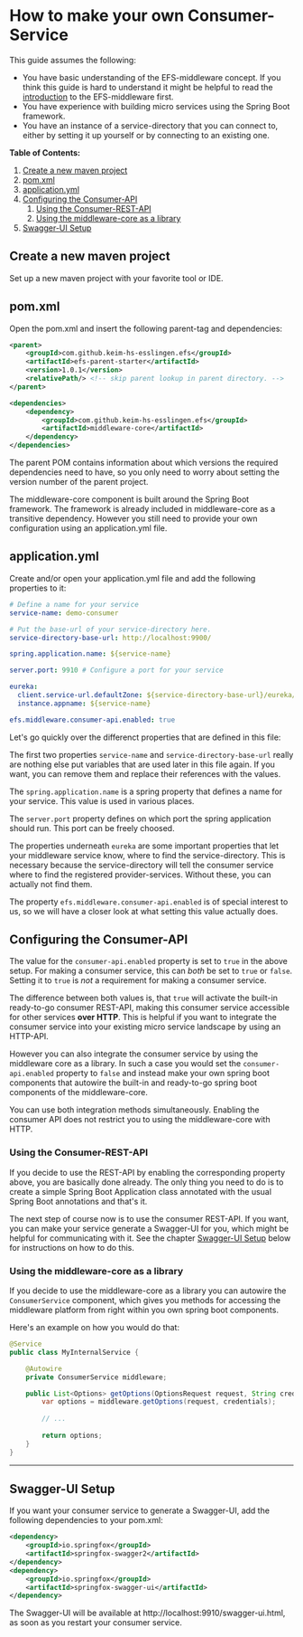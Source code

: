 # How to make your own Consumer-Service

This guide assumes the following:

- You have basic understanding of the EFS-middleware concept. If you think this guide is hard to understand it might be helpful to read the [introduction](./middleware-concept-introduction.md) to the EFS-middleware first.
- You have experience with building micro services using the Spring Boot framework.
- You have an instance of a service-directory that you can connect to, either by setting it up yourself or by connecting to an existing one.

**Table of Contents:**

1. [Create a new maven project](#Create-a-new-maven-project)
1. [pom.xml](#pom.xml)
1. [application.yml](#application.yml)
1. [Configuring the Consumer-API](#Configuring-the-Consumer-API)
    1. [Using the Consumer-REST-API](#Using-the-Consumer-REST-API)
    1. [Using the middleware-core as a library](#Using-the-middleware-core-as-a-library)
1. [Swagger-UI Setup](#Swagger-UI-Setup)



## Create a new maven project

Set up a new maven project with your favorite tool or IDE.

## pom.xml

Open the pom.xml and insert the following parent-tag and dependencies:

```xml
<parent>
    <groupId>com.github.keim-hs-esslingen.efs</groupId>
    <artifactId>efs-parent-starter</artifactId>
    <version>1.0.1</version>
    <relativePath/> <!-- skip parent lookup in parent directory. -->
</parent>

<dependencies>
    <dependency>
        <groupId>com.github.keim-hs-esslingen.efs</groupId>
        <artifactId>middleware-core</artifactId>
    </dependency>
</dependencies>
```
The parent POM contains information about which versions the required dependencies need to have, so you only need to worry about setting the version number of the parent project.

The middleware-core component is built around the Spring Boot framework. The framework is already included in middleware-core as a transitive dependency. However you still need to provide your own configuration using an application.yml file.

## application.yml

Create and/or open your application.yml file and add the following properties to it:

```yml
# Define a name for your service
service-name: demo-consumer

# Put the base-url of your service-directory here.
service-directory-base-url: http://localhost:9900/

spring.application.name: ${service-name}

server.port: 9910 # Configure a port for your service

eureka:
  client.service-url.defaultZone: ${service-directory-base-url}/eureka/
  instance.appname: ${service-name}

efs.middleware.consumer-api.enabled: true
```
Let's go quickly over the differenct properties that are defined in this file:

The first two properties `service-name` and `service-directory-base-url` really are nothing else put variables that are used later in this file again. If you want, you can remove them and replace their references with the values.

The `spring.application.name` is a spring property that defines a name for your service. This value is used in various places.

The `server.port` property defines on which port the spring application should run. This port can be freely choosed.

The properties underneath `eureka` are some important properties that let your middleware service know, where to find the service-directory. This is necessary because the service-directory will tell the consumer service where to find the registered provider-services. Without these, you can actually not find them.

The property `efs.middleware.consumer-api.enabled` is of special interest to us, so we will have a closer look at what setting this value actually does.

## Configuring the Consumer-API

The value for the `consumer-api.enabled` property is set to `true` in the above setup. For making a consumer service, this can *both* be set to `true` or `false`. Setting it to `true` is *not* a requirement for making a consumer service.

The difference between both values is, that `true` will activate the built-in ready-to-go consumer REST-API, making this consumer service accessible for other services **over HTTP**. This is helpful if you want to integrate the consumer service into your existing micro service landscape by using an HTTP-API.

However you can also integrate the consumer service by using the middleware core as a library. In such a case you would set the `consumer-api.enabled` property to `false` and instead make your own spring boot components that autowire the built-in and ready-to-go spring boot components of the middleware-core.

You can use both integration methods simultaneously. Enabling the consumer API does not restrict you to using the middleware-core with HTTP.

### Using the Consumer-REST-API

If you decide to use the REST-API by enabling the corresponding property above, you are basically done already. The only thing you need to do is to create a simple Spring Boot Application class annotated with the usual Spring Boot annotations and that's it.

The next step of course now is to use the consumer REST-API. If you want, you can make your service generate a Swagger-UI for you, which might be helpful for communicating with it. See the chapter [Swagger-UI Setup](#Swagger-UI-Setup) below for instructions on how to do this.

### Using the middleware-core as a library

If you decide to use the middleware-core as a library you can autowire the `ConsumerService` component, which gives you methods for accessing the middleware platform from right within you own spring boot components.

Here's an example on how you would do that:

```java
@Service
public class MyInternalService {

    @Autowire
    private ConsumerService middleware;

    public List<Options> getOptions(OptionsRequest request, String credentials){
        var options = middleware.getOptions(request, credentials);
        
        // ...
        
        return options;
    }
}
```
---

## Swagger-UI Setup

If you want your consumer service to generate a Swagger-UI, add the following dependencies to your pom.xml:

```xml
<dependency>
    <groupId>io.springfox</groupId>
    <artifactId>springfox-swagger2</artifactId>
</dependency>
<dependency>
    <groupId>io.springfox</groupId>
    <artifactId>springfox-swagger-ui</artifactId>
</dependency>
```

The Swagger-UI will be available at http://localhost:9910/swagger-ui.html, as soon as you restart your consumer service.